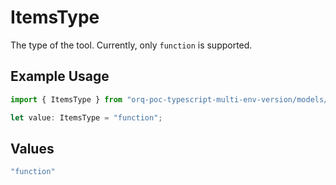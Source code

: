 # ItemsType

The type of the tool. Currently, only `function` is supported.

## Example Usage

```typescript
import { ItemsType } from "orq-poc-typescript-multi-env-version/models/operations";

let value: ItemsType = "function";
```

## Values

```typescript
"function"
```